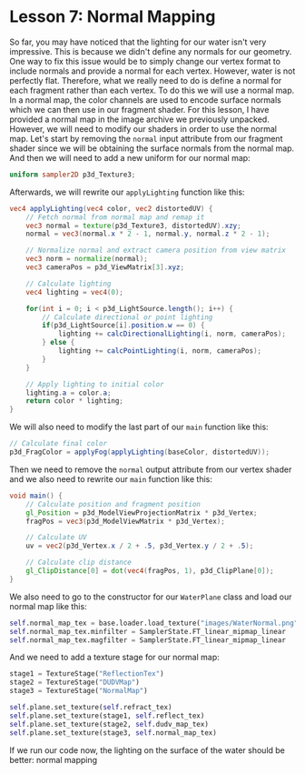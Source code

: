 # Lesson 7: Normal Mapping

So far, you may have noticed that the lighting for our water isn't very impressive. This is because we didn't define any normals for our geometry. One way to fix this issue would be to simply change our vertex format to include normals and provide a normal for each vertex. However, water is not perfectly flat. Therefore, what we really need to do is define a normal for each fragment rather than each vertex. To do this we will use a normal map. In a normal map, the color channels are used to encode surface normals which we can then use in our fragment shader. For this lesson, I have provided a normal map in the image archive we previously unpacked. However, we will need to modify our shaders in order to use the normal map. Let's start by removing the `normal` input attribute from our fragment shader since we will be obtaining the surface normals from the normal map. And then we will need to add a new uniform for our normal map:
```glsl
uniform sampler2D p3d_Texture3;
```

Afterwards, we will rewrite our `applyLighting` function like this:
```glsl
vec4 applyLighting(vec4 color, vec2 distortedUV) {
    // Fetch normal from normal map and remap it
    vec3 normal = texture(p3d_Texture3, distortedUV).xzy;
    normal = vec3(normal.x * 2 - 1, normal.y, normal.z * 2 - 1);

    // Normalize normal and extract camera position from view matrix
    vec3 norm = normalize(normal);
    vec3 cameraPos = p3d_ViewMatrix[3].xyz;

    // Calculate lighting
    vec4 lighting = vec4(0);

    for(int i = 0; i < p3d_LightSource.length(); i++) {
        // Calculate directional or point lighting
        if(p3d_LightSource[i].position.w == 0) {
            lighting += calcDirectionalLighting(i, norm, cameraPos);
        } else {
            lighting += calcPointLighting(i, norm, cameraPos);
        }
    }

    // Apply lighting to initial color
    lighting.a = color.a;
    return color * lighting;
}
```

We will also need to modify the last part of our `main` function like this:
```glsl
// Calculate final color
p3d_FragColor = applyFog(applyLighting(baseColor, distortedUV));
```

Then we need to remove the `normal` output attribute from our vertex shader and we also need to rewrite our `main` function like this:
```glsl
void main() {
    // Calculate position and fragment position
    gl_Position = p3d_ModelViewProjectionMatrix * p3d_Vertex;
    fragPos = vec3(p3d_ModelViewMatrix * p3d_Vertex);

    // Calculate UV
    uv = vec2(p3d_Vertex.x / 2 + .5, p3d_Vertex.y / 2 + .5);

    // Calculate clip distance
    gl_ClipDistance[0] = dot(vec4(fragPos, 1), p3d_ClipPlane[0]);
}
```

We also need to go to the constructor for our `WaterPlane` class and load our normal map like this:
```python
self.normal_map_tex = base.loader.load_texture("images/WaterNormal.png")
self.normal_map_tex.minfilter = SamplerState.FT_linear_mipmap_linear
self.normal_map_tex.magfilter = SamplerState.FT_linear_mipmap_linear
```

And we need to add a texture stage for our normal map:
```python
stage1 = TextureStage("ReflectionTex")
stage2 = TextureStage("DUDVMap")
stage3 = TextureStage("NormalMap")

self.plane.set_texture(self.refract_tex)
self.plane.set_texture(stage1, self.reflect_tex)
self.plane.set_texture(stage2, self.dudv_map_tex)
self.plane.set_texture(stage3, self.normal_map_tex)
```

If we run our code now, the lighting on the surface of the water should be better:
normal mapping
